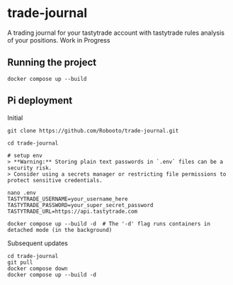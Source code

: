 # trade-journal
A trading journal for your tastytrade account with tastytrade rules analysis of your positions.  Work in Progress

## Running the project

```
docker compose up --build
```

## Pi deployment
Initial
```
git clone https://github.com/Robooto/trade-journal.git

cd trade-journal

# setup env
> **Warning:** Storing plain text passwords in `.env` files can be a security risk.  
> Consider using a secrets manager or restricting file permissions to protect sensitive credentials.

nano .env
TASTYTRADE_USERNAME=your_username_here
TASTYTRADE_PASSWORD=your_super_secret_password
TASTYTRADE_URL=https://api.tastytrade.com

docker compose up --build -d  # The '-d' flag runs containers in detached mode (in the background)
```

Subsequent updates
```
cd trade-journal
git pull
docker compose down
docker compose up --build -d
```
